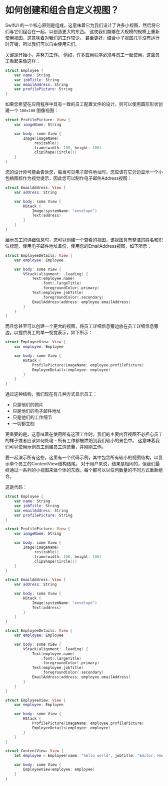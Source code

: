如何创建和组合自定义视图？
===

SwifUI 的一个核心原则是组成，这意味着它为我们设计了许多小视图，然后将它们与它们组合在一起，以创造更大的东西。 这使我们能够在大规模的规模上重新使用视图，这意味着对我们的工作较少。 甚至更好，结合小子视图几乎没有运行时开销，所以我们可以自由使用它们。

关键是开始小，并努力工作。 例如，许多应用程序必须与员工一起使用，这些员工看起来像这样：

```swift
struct Employee {
    var name: String
    var jobTitle: String
    var emailAddress: String
    var profilePicture: String
}
```

如果您希望在应用程序中具有一致的员工配置文件的设计，则可以使用圆形形状创建一个 `100x100` 图像视图：

```swift
struct ProfilePicture: View {
    var imageName: String

    var body: some View {
        Image(imageName)
            .resizable()
            .frame(width: 100, height: 100)
            .clipShape(Circle())
    }
}
```

您的设计师可能会告诉您，每当可见电子邮件地址时，您应该在它旁边显示一个小包络图标作为视觉提示，因此您可以制作电子邮件Address视图：

```swift
struct EmailAddress: View {
    var address: String

    var body: some View {
        HStack {
            Image(systemName: "envelope")
            Text(address)
        }
    }
}
```

展示员工的详细信息时，您可以创建一个查看的视图，该视图具有整洁的姓名和职位标题，使用电子邮件地址备份，使用您的EmailAddress视图，如下所示：

```swift
struct EmployeeDetails: View {
    var employee: Employee

    var body: some View {
        VStack(alignment: .leading) {
            Text(employee.name)
                .font(.largeTitle)
                .foregroundColor(.primary)
            Text(employee.jobTitle)
                .foregroundColor(.secondary)
            EmailAddress(address: employee.emailAddress)
        }
    }
}
```

而且您甚至可以创建一个更大的视图，将员工详细信息旁边放在员工详细信息旁边，以提供员工的单一视觉表示，如下所示：

```swift
struct EmployeeView: View {
    var employee: Employee

    var body: some View {
        HStack {
            ProfilePicture(imageName: employee.profilePicture)
            EmployeeDetails(employee: employee)
        }
    }
}
```

通过这种结构，我们现在有几种方式显示员工：

- 只是他们的照片
- 只是他们的电子邮件地址
- 只是他们的工作细节
- 一切都立刻

更重要的是，这意味着在使用所有这项工作时，我们的主要内容视图不必担心员工的样子或者应该如何处理 - 所有工作都被烘焙到我们较小的景色中。 这意味着我们可以使用示例员工创建员工浏览量，并刚刚工作。

要一起演示所有这些，这里有一个代码示例，其中包含所有较小的视图结构，以显示单个员工的ContentView结构结尾。 对于用户来说，结果是相同的，但我们最终通过一系列的小视图来做个体的东西，每个都可以以任何数量的不同方式重新组合。

这是代码：

```swift
struct Employee {
    var name: String
    var jobTitle: String
    var emailAddress: String
    var profilePicture: String
}

struct ProfilePicture: View {
    var imageName: String

    var body: some View {
        Image(imageName)
            .resizable()
            .frame(width: 100, height: 100)
            .clipShape(Circle())
    }
}

struct EmailAddress: View {
    var address: String

    var body: some View {
        HStack {
            Image(systemName: "envelope")
            Text(address)
        }
    }
}

struct EmployeeDetails: View {
    var employee: Employee

    var body: some View {
        VStack(alignment: .leading) {
            Text(employee.name)
                .font(.largeTitle)
                .foregroundColor(.primary)
            Text(employee.jobTitle)
                .foregroundColor(.secondary)
            EmailAddress(address: employee.emailAddress)
        }
    }
}

struct EmployeeView: View {
    var employee: Employee

    var body: some View {
        HStack {
            ProfilePicture(imageName: employee.profilePicture)
            EmployeeDetails(employee: employee)
        }
    }
}

struct ContentView: View {
    let employee = Employee(name: "hello world", jobTitle: "Editor, Hacking with Swift", emailAddress: "wowohoo@qq.com", profilePicture: "paul-hudson")

    var body: some View {
        EmployeeView(employee: employee)
    }
}
```

